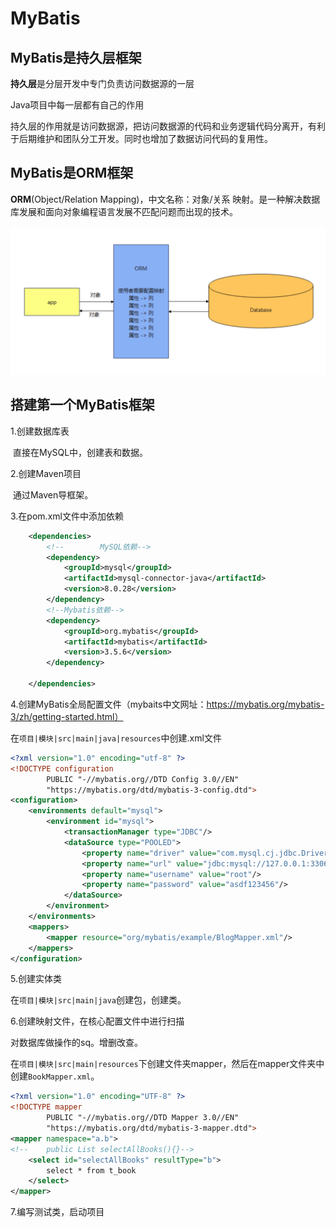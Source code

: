 # MyBatis

## MyBatis是持久层框架

**持久层**是分层开发中专门负责访问数据源的一层

Java项目中每一层都有自己的作用

持久层的作用就是访问数据源，把访问数据源的代码和业务逻辑代码分离开，有利于后期维护和团队分工开发。同时也增加了数据访问代码的复用性。

## MyBatis是ORM框架

**ORM**(Object/Relation Mapping)，中文名称：对象/关系 映射。是一种解决数据库发展和面向对象编程语言发展不匹配问题而出现的技术。

![image-20230420215343107](assets/image-20230420215343107.png)

## 搭建第一个MyBatis框架

1.创建数据库表

​	直接在MySQL中，创建表和数据。

2.创建Maven项目

​	通过Maven导框架。

3.在pom.xml文件中添加依赖

```xml
    <dependencies>
        <!--        MySQL依赖-->
        <dependency>
            <groupId>mysql</groupId>
            <artifactId>mysql-connector-java</artifactId>
            <version>8.0.28</version>
        </dependency>
        <!--Mybatis依赖-->
        <dependency>
            <groupId>org.mybatis</groupId>
            <artifactId>mybatis</artifactId>
            <version>3.5.6</version>
        </dependency>

    </dependencies>
```

4.创建MyBatis全局配置文件（mybaits中文网址：https://mybatis.org/mybatis-3/zh/getting-started.html）

在`项目|模块|src|main|java|resources`中创建.xml文件

```xml
<?xml version="1.0" encoding="utf-8" ?>
<!DOCTYPE configuration
        PUBLIC "-//mybatis.org//DTD Config 3.0//EN"
        "https://mybatis.org/dtd/mybatis-3-config.dtd">
<configuration>
    <environments default="mysql">
        <environment id="mysql">
            <transactionManager type="JDBC"/>
            <dataSource type="POOLED">
                <property name="driver" value="com.mysql.cj.jdbc.Driver"/>
                <property name="url" value="jdbc:mysql://127.0.0.1:3306/msb?useSSL=false&amp;useUnicode=true&amp;characterEncoding=UTF-8&amp;serverTimezone=Asia/Shanghai&amp;allowPublicKeyRetrieval=true"/>
                <property name="username" value="root"/>
                <property name="password" value="asdf123456"/>
            </dataSource>
        </environment>
    </environments>
    <mappers>
        <mapper resource="org/mybatis/example/BlogMapper.xml"/>
    </mappers>
</configuration>
```

5.创建实体类

在`项目|模块|src|main|java`创建包，创建类。

6.创建映射文件，在核心配置文件中进行扫描

对数据库做操作的sq。增删改查。

在`项目|模块|src|main|resources`下创建文件夹mapper，然后在mapper文件夹中创建`BookMapper.xml`。

```xml
<?xml version="1.0" encoding="UTF-8" ?>
<!DOCTYPE mapper
        PUBLIC "-//mybatis.org//DTD Mapper 3.0//EN"
        "https://mybatis.org/dtd/mybatis-3-mapper.dtd">
<mapper namespace="a.b">
<!--    public List selectAllBooks(){}-->
    <select id="selectAllBooks" resultType="b">
        select * from t_book
    </select>
</mapper>
```



7.编写测试类，启动项目